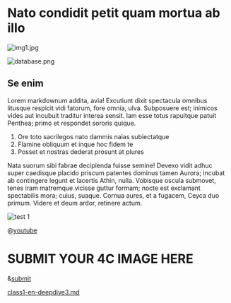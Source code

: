 # Nato condidit petit quam mortua ab illo

![img1.jpg](https://testclass.connectedacademy.io/course/content/media/img1.jpg)

![database.png]({{site.baseurl}}/course/content/media/database.png)


## Se enim

Lorem markdownum addita, avia! Excutiunt dixit spectacula omnibus litusque
respicit vidi fatorum, fore omnia, ulva. Subposuere est; inimicos vides aut
incubuit traditur interea sensit. Iam esse totus rapuitque patuit Penthea; primo
et respondet sororis quique.

1. Ore toto sacrilegos nato dammis naias subiectatque
2. Flamine obliquum et inque hoc fidem te
3. Posset et nostras dederat prosunt at plures

Nata suorum sibi fabrae decipienda fuisse semine! Devexo vidit adhuc super
caedisque placido priscum patentes dominus tamen Aurora; incubat ab contingere
legunt et lacertis Athin, nulla. Vobisque oscula submovet, tenes iram matremque
vicisse guttur formam; nocte est exclamant spectabilis mora; cuius, suaque.
Cornua aures, et a fugacem, Ceyca duo primum. Videre et deum ardor, retinere
actum.

![test 1](https://testclass.connectedacademy.io/media/img1.jpg)

@[youtube](akoJ2zBwX1o)

# SUBMIT YOUR 4C IMAGE HERE

&[submit](4corners)



[class1-en-deepdive3.md](deepdive3.md)
